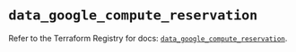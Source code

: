 # `data_google_compute_reservation`

Refer to the Terraform Registry for docs: [`data_google_compute_reservation`](https://registry.terraform.io/providers/hashicorp/google/6.6.0/docs/data-sources/compute_reservation).
